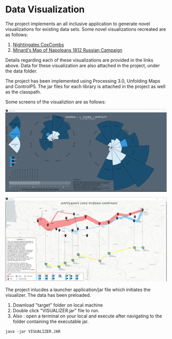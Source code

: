 # Data Visualization

The project implements an all inclusive application to generate novel visualizations for existing data sets. Some novel visualizations recreated are as follows: 

1. [Nightingales CoxCombs](https://understandinguncertainty.org/node/214)
2. [Minard's Map of Napoleans 1812 Russian Campaign](https://en.wikipedia.org/wiki/File:Minard.png)

Details regarding each of these visualizations are provided in the links above.
Data for these visualization are also attached in the project, under the data folder.

The project has been implemented using Processing 3.0, Unfolding Maps and ControlP5. The jar files for each library is attached in the project as well as the classpath.

Some screens of the visualiztion are as follows: 

![Image1](https://github.com/scrntnstrnglr/Visualization/blob/master/screens/COXCOMB1.png)

![Image2](https://github.com/scrntnstrnglr/Visualization/blob/master/screens/Minards1.png)

The project inlucdes a launcher application/jar  file which initiates the visualizer. The data has been preloaded. 

1. Download "target" folder on local machine
2. Double click "VISUALIZER.jar" file to run.
3. Also : open a terminal on your local and execute after navigating to the folder containing the executable jar.
```
java -jar VISUALIZER.JAR
```